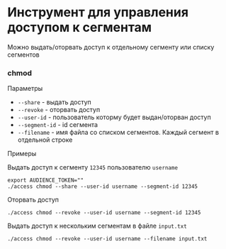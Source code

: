 # Инструмент для управления доступом к сегментам
Можно выдать/оторвать доступ к отдельному сегменту или списку сегментов

### chmod
Параметры
- `--share` - выдать доступ
- `--revoke` - оторвать доступ
- `--user-id` - пользователь которму будет выдан/оторван доступ
- `--segment-id` - id сегмента
- `--filename` - имя файла со списком сегментов. Каждый сегмент в отдельной строке

Примеры

Выдать доступ к сегменту `12345` пользователю `username`
```
export AUDIENCE_TOKEN=""
./access chmod --share --user-id username --segment-id 12345
```

Оторвать доступ
```
./access chmod --revoke --user-id username --segment-id 12345
```

Выдать доступ к нескольким сегментам в файле `input.txt`
```
./access chmod --revoke --user-id username --filename input.txt
```
